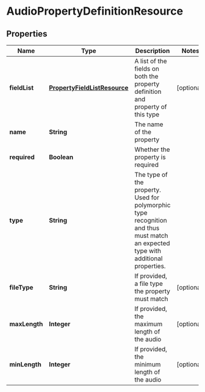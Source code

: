 
# AudioPropertyDefinitionResource

## Properties
Name | Type | Description | Notes
------------ | ------------- | ------------- | -------------
**fieldList** | [**PropertyFieldListResource**](PropertyFieldListResource.md) | A list of the fields on both the property definition and property of this type |  [optional]
**name** | **String** | The name of the property | 
**required** | **Boolean** | Whether the property is required | 
**type** | **String** | The type of the property. Used for polymorphic type recognition and thus must match an expected type with additional properties. | 
**fileType** | **String** | If provided, a file type the property must match |  [optional]
**maxLength** | **Integer** | If provided, the maximum length of the audio |  [optional]
**minLength** | **Integer** | If provided, the minimum length of the audio |  [optional]



